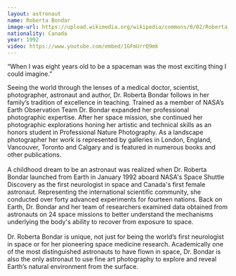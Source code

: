 ```yaml
---
layout: astronaut
name: Roberta Bondar
image-url: https://upload.wikimedia.org/wikipedia/commons/0/02/Roberta_Bondar2.jpg
nationality: Canada
year: 1992
video: https://www.youtube.com/embed/1GFmUrrQ9mk
---
```


<div class="quotes">
“When I was eight years old to be a spaceman was the most exciting thing I could imagine.” 
</div>

Seeing the world through the lenses of a medical doctor, scientist, photographer, astronaut and author, Dr. Roberta Bondar follows in her family’s tradition of excellence in teaching. Trained as a member of NASA’s Earth Observation Team Dr. Bondar expanded her professional photographic expertise. After her space mission, she continued her photographic explorations honing her artistic and technical skills as an honors student in Professional Nature Photography. As a landscape photographer her work is represented by galleries in London, England, Vancouver, Toronto and Calgary and is featured in numerous books and other publications.
<br>
<br>
A childhood dream to be an astronaut was realized when Dr. Roberta Bondar launched from Earth in January 1992 aboard NASA's Space Shuttle Discovery as the first neurologist in space and Canada's first female astronaut. Representing the international scientific community, she conducted over forty advanced experiments for fourteen nations.
Back on Earth, Dr. Bondar and her team of researchers examined data obtained from astronauts on 24 space missions to better understand the mechanisms underlying the body's ability to recover from exposure to space.
<br>
<br>
Dr. Roberta Bondar is unique, not just for being the world’s first neurologist in space or for her pioneering space medicine research. Academically one of the most distinguished astronauts to have flown in space, Dr. Bondar is also the only astronaut to use fine art photography to explore and reveal Earth’s natural environment from the surface.

